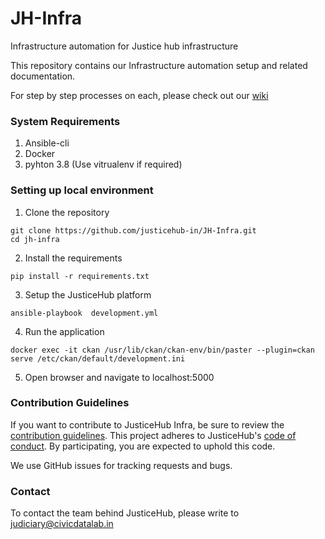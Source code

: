 # JH-Infra
Infrastructure automation for Justice hub infrastructure 

This repository contains our Infrastructure automation setup and related documentation.

For step by step processes on each, please check out our [wiki](https://github.com/CivicDataLab/JH-Infra/wiki)

### System Requirements

1. Ansible-cli
2. Docker
3. pyhton 3.8 (Use vitrualenv if required)


### Setting up local environment

1. Clone the repository
  ```
  git clone https://github.com/justicehub-in/JH-Infra.git
  cd jh-infra
  ```
2. Install the requirements
  ```
  pip install -r requirements.txt
  ```
3. Setup the JusticeHub platform
  ```
  ansible-playbook  development.yml
  ```
4. Run the application
  ```
  docker exec -it ckan /usr/lib/ckan/ckan-env/bin/paster --plugin=ckan serve /etc/ckan/default/development.ini
  ```
5. Open browser and navigate to localhost:5000

### Contribution Guidelines
If you want to contribute to JusticeHub Infra, be sure to review the  [contribution guidelines](https://github.com/justicehub-in/Justice-Hub/blob/master/.github/CONTRIBUTING/CONTRIBUTING.md). This project adheres to JusticeHub's [code of conduct](https://github.com/justicehub-in/Justice-Hub/blob/master/CODE_OF_CONDUCT.md). By participating, you are expected to uphold this code.

We use GitHub issues for tracking requests and bugs.

### Contact
To contact the team behind JusticeHub, please write to judiciary@civicdatalab.in
